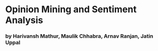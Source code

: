 # Opinion Mining and Sentiment Analysis
### by Harivansh Mathur, Maulik Chhabra, Arnav Ranjan, Jatin Uppal
